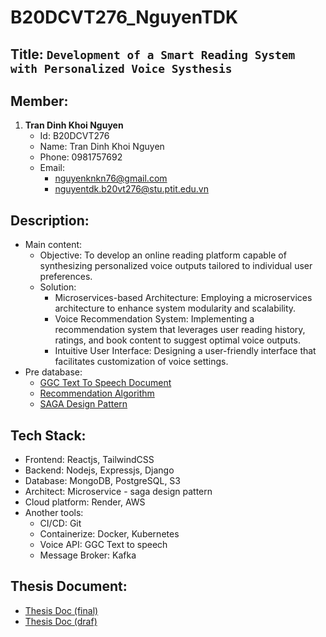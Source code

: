 # B20DCVT276_NguyenTDK
## Title: `Development of a Smart Reading System with Personalized Voice Systhesis`
## Member: 
   1. **Tran Dinh Khoi Nguyen**
      - Id: B20DCVT276
      - Name: Tran Dinh Khoi Nguyen
      - Phone: 0981757692
      - Email: 
        - nguyenknkn76@gmail.com
        - nguyentdk.b20vt276@stu.ptit.edu.vn

## Description: 
   - Main content:
     - Objective: To develop an online reading platform capable of synthesizing personalized voice outputs tailored to individual user preferences.
     - Solution: 
       - Microservices-based Architecture: Employing a microservices architecture to enhance system modularity and scalability.
       - Voice Recommendation System: Implementing a recommendation system that leverages user reading history, ratings, and book content to suggest optimal voice outputs.
       - Intuitive User Interface: Designing a user-friendly interface that facilitates customization of voice settings.
   - Pre database:
     - [GGC Text To Speech Document](https://cloud.google.com/text-to-speech/docs/basics) 
     - [Recommendation Algorithm ](https://phamdinhkhanh.github.io/2019/11/04/Recommendation_Compound_Part1.html#21-content-based-filtering)
     - [SAGA Design Pattern](https://microservices.io/patterns/data/saga.html#example-orchestration-based-saga) 

## Tech Stack:
- Frontend: Reactjs, TailwindCSS
- Backend: Nodejs, Expressjs, Django
- Database: MongoDB, PostgreSQL, S3
- Architect: Microservice - saga design pattern
- Cloud platform: Render, AWS
- Another tools:
  - CI/CD: Git
  - Containerize: Docker, Kubernetes
  - Voice API: GGC Text to speech
  - Message Broker: Kafka

## Thesis Document: 
- [Thesis Doc (final)](https://docs.google.com/document/d/1opoLsSC_SwpOqWR8AslXZh6K99DoMr3nuLd0r3eXtgA/edit?tab=t.0) 
- [Thesis Doc (draf)](https://docs.google.com/document/d/1DuazX92NgvB11O3FIkxc2ol9s-iIii1CZMVYu_oeLVg/edit?tab=t.0)
